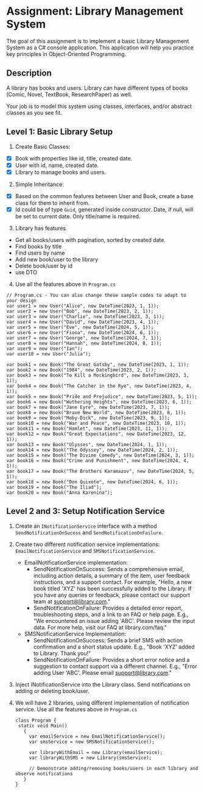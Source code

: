 # Assignment: Library Management System

The goal of this assignment is to implement a basic Library Management System as a C# console application. This application will help you practice key principles in Object-Oriented Programming.

## Description

A library has books and users. Library can have different types of books (Comic, Novel, TextBook, ResearchPaper) as well.

Your job is to model this system using classes, interfaces, and/or abstract classes as you see fit.

## Level 1: Basic Library Setup

1. Create Basic Classes:

- [x] Book with properties like id, title, created date.
- [x] User with id, name, created date.
- [x] Library to manage books and users.

2. Simple Inheritance:

- [x] Based on the common features between User and Book, create a base class for them to inherit from.
- [x] Id could be of type `Guid`, generated inside constructor. Date, if null, will be set to current date. Only title/name is required.

3. Library has features

- Get all books/users with pagination, sorted by created date.
- Find books by title
- Find users by name
- Add new book/user to the library
- Delete book/user by id
- use DTO

4. Use all the features above in `Program.cs`

```
// Program.cs - You can also change these sample codes to adapt to your design
var user1 = new User("Alice", new DateTime(2023, 1, 1));
var user2 = new User("Bob", new DateTime(2023, 2, 1));
var user3 = new User("Charlie", new DateTime(2023, 3, 1));
var user4 = new User("David", new DateTime(2023, 4, 1));
var user5 = new User("Eve", new DateTime(2024, 5, 1));
var user6 = new User("Fiona", new DateTime(2024, 6, 1));
var user7 = new User("George", new DateTime(2024, 7, 1));
var user8 = new User("Hannah", new DateTime(2024, 8, 1));
var user9 = new User("Ian");
var user10 = new User("Julia");

var book1 = new Book("The Great Gatsby", new DateTime(2023, 1, 1));
var book2 = new Book("1984", new DateTime(2023, 2, 1));
var book3 = new Book("To Kill a Mockingbird", new DateTime(2023, 3, 1));
var book4 = new Book("The Catcher in the Rye", new DateTime(2023, 4, 1));
var book5 = new Book("Pride and Prejudice", new DateTime(2023, 5, 1));
var book6 = new Book("Wuthering Heights", new DateTime(2023, 6, 1));
var book7 = new Book("Jane Eyre", new DateTime(2023, 7, 1));
var book8 = new Book("Brave New World", new DateTime(2023, 8, 1));
var book9 = new Book("Moby-Dick", new DateTime(2023, 9, 1));
var book10 = new Book("War and Peace", new DateTime(2023, 10, 1));
var book11 = new Book("Hamlet", new DateTime(2023, 11, 1));
var book12 = new Book("Great Expectations", new DateTime(2023, 12, 1));
var book13 = new Book("Ulysses", new DateTime(2024, 1, 1));
var book14 = new Book("The Odyssey", new DateTime(2024, 2, 1));
var book15 = new Book("The Divine Comedy", new DateTime(2024, 3, 1));
var book16 = new Book("Crime and Punishment", new DateTime(2024, 4, 1));
var book17 = new Book("The Brothers Karamazov", new DateTime(2024, 5, 1));
var book18 = new Book("Don Quixote", new DateTime(2024, 6, 1));
var book19 = new Book("The Iliad");
var book20 = new Book("Anna Karenina");
```

## Level 2 and 3: Setup Notification Service

1. Create an `INotificationService` interface with a method `SendNotificationOnSucess` and `SendNotificationOnFailure`.
2. Create two different notification service implementations: `EmailNotificationService` and `SMSNotificationService`.
   - EmailNotificationService implementation:
     - SendNotificationOnSuccess: Sends a comprehensive email, including action details, a summary of the item, user feedback instructions, and a support contact. For example, "Hello, a new book titled 'XYZ' has been successfully added to the Library. If you have any queries or feedback, please contact our support team at support@library.com."
     - SendNotificationOnFailure: Provides a detailed error report, troubleshooting steps, and a link to an FAQ or help page. E.g., "We encountered an issue adding 'ABC'. Please review the input data. For more help, visit our FAQ at library.com/faq."
   - SMSNotificationService Implementation:
     - SendNotificationOnSuccess: Sends a brief SMS with action confirmation and a short status update. E.g., "Book 'XYZ' added to Library. Thank you!"
     - SendNotificationOnFailure: Provides a short error notice and a suggestion to contact support via a different channel. E.g., "Error adding User 'ABC'. Please email support@library.com."
3. Inject INotificationService into the Library class. Send notifications on adding or deleting book/user.
4. We will have 2 libraries, using different implementation of notification service. Use all the features above in `Program.cs`

   ```
   class Program {
    static void Main()
      {
        var emailService = new EmailNotificationService();
        var smsService = new SMSNotificationService();

        var libraryWithEmail = new Library(emailService);
        var libraryWithSMS = new Library(smsService);

        // Demonstrate adding/removing books/users in each library and observe notifications
      }
   }
   ```

